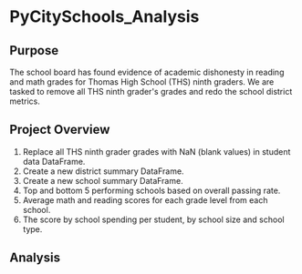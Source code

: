 # PyCitySchools_Analysis
## Purpose

The school board has found evidence of academic dishonesty in reading and math grades for Thomas High School (THS) ninth graders. We are tasked to remove all THS ninth grader's grades and redo the school district metrics.

## Project Overview

1. Replace all THS ninth grader grades with NaN (blank values) in student data DataFrame.
2. Create a new district summary DataFrame.
3. Create a new school summary DataFrame.
4. Top and bottom 5 performing schools based on overall passing rate.
5. Average math and reading scores for each grade level from each school.
6. The score by school spending per student, by school size and school type.

## Analysis

